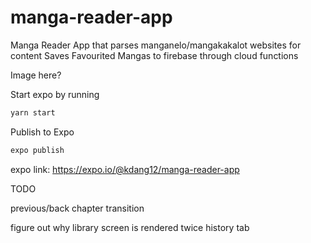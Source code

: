 # manga-reader-app

Manga Reader App that parses manganelo/mangakakalot websites for content
Saves Favourited Mangas to firebase through cloud functions

Image here?

Start expo by running

```bash
yarn start
```

Publish to Expo

```bash
expo publish
```

expo link:
<https://expo.io/@kdang12/manga-reader-app>

TODO

previous/back chapter transition

figure out why library screen is rendered twice
history tab
